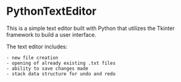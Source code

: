 # PythonTextEditor
This is a simple text editor built with Python that utilizes the Tkinter framework to build a user interface. 

The text editor includes:

    - new file creation
    - opening of already existing .txt files
    - ability to save changes made
    - stack data structure for undo and redo
